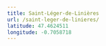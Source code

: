 ```yaml
---
title: Saint-Léger-de-Linières
url: /saint-leger-de-linieres/
latitude: 47.4624511
longitude: -0.7058718
---
```


